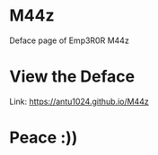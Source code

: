 # M44z
Deface page of Emp3R0R M44z

# View the Deface
Link: https://antu1024.github.io/M44z

# Peace :))
